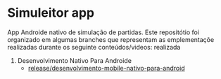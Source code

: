 # Simuleitor app

App Androide nativo de simulação de partidas. Este repositótio foi organizado em algumas branches que representam as emplementaçõe realizadas durante os seguinte conteúdos/videos:   realizada

1. Desenvolvimento Nativo Para Androide
    -  [release/desenvolvimento-mobile-nativo-para-android](https://github.com/06112001/Simuleitor-app/tree/release/desenvolvimento-mobile-nativo-para-android)

